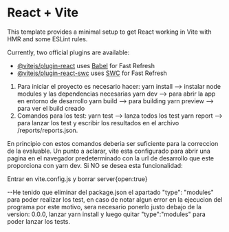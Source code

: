 # React + Vite

This template provides a minimal setup to get React working in Vite with HMR and some ESLint rules.

Currently, two official plugins are available:

- [@vitejs/plugin-react](https://github.com/vitejs/vite-plugin-react/blob/main/packages/plugin-react/README.md) uses [Babel](https://babeljs.io/) for Fast Refresh
- [@vitejs/plugin-react-swc](https://github.com/vitejs/vite-plugin-react-swc) uses [SWC](https://swc.rs/) for Fast Refresh


1. Para iniciar el proyecto es necesario hacer:
yarn install --> instalar node modules y las dependencias necesarias
yarn dev --> para abrir la app en entorno de desarrollo
yarn build --> para building
yarn preview --> para ver el build creado
2. Comandos para los test:
yarn test --> lanza todos los test 
yarn report --> para lanzar los test y escribir los resultados en el archivo
/reports/reports.json.

En principio con estos comandos deberia ser suficiente para la correccion de la evaluable.
Un punto a aclarar, vite esta configurado para abrir una pagina en el navegador predeterminado con la url de desarrollo que este proporciona con yarn dev. Si NO se desea esta funcionalidad:

Entrar en vite.config.js y borrar server{open:true}

--He tenido que eliminar del package.json el apartado "type": "modules" para poder realizar los test, en caso de notar algun error en la ejecucion del programa por este motivo, sera necesario ponerlo justo debajo de la version: 0.0.0, lanzar yarn install y luego quitar "type":"modules" para poder lanzar los tests.